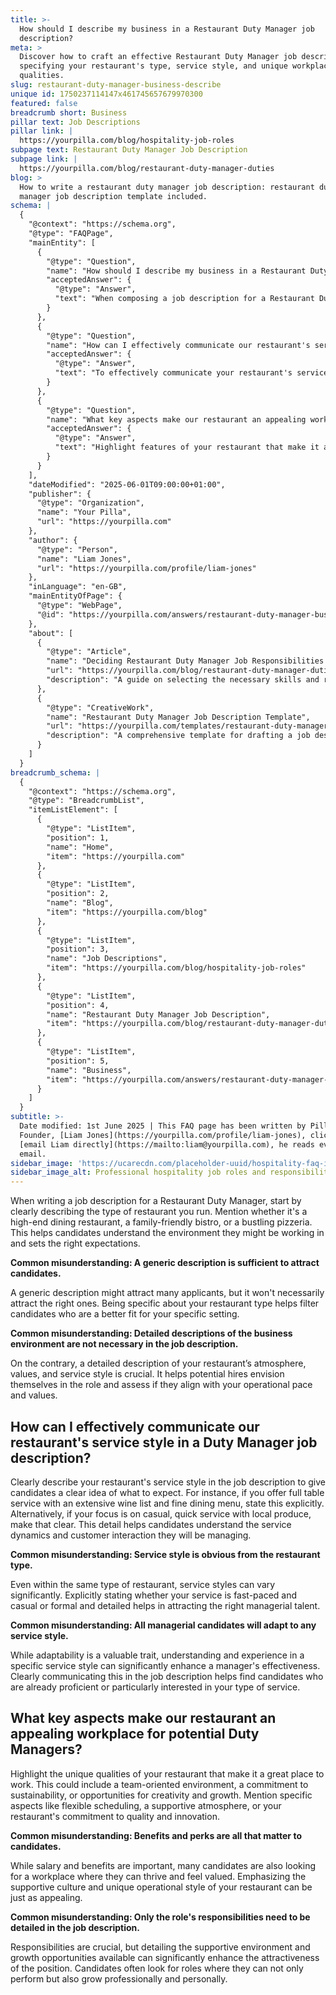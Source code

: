 ```yaml
---
title: >-
  How should I describe my business in a Restaurant Duty Manager job
  description?
meta: >
  Discover how to craft an effective Restaurant Duty Manager job description by
  specifying your restaurant's type, service style, and unique workplace
  qualities.
slug: restaurant-duty-manager-business-describe
unique id: 1750237114147x461745657679970300
featured: false
breadcrumb short: Business
pillar text: Job Descriptions
pillar link: |
  https://yourpilla.com/blog/hospitality-job-roles
subpage text: Restaurant Duty Manager Job Description
subpage link: |
  https://yourpilla.com/blog/restaurant-duty-manager-duties
blog: >
  How to write a restaurant duty manager job description: restaurant duty
  manager job description template included.
schema: |
  {
    "@context": "https://schema.org",
    "@type": "FAQPage",
    "mainEntity": [
      {
        "@type": "Question",
        "name": "How should I describe my business in a Restaurant Duty Manager job description?",
        "acceptedAnswer": {
          "@type": "Answer",
          "text": "When composing a job description for a Restaurant Duty Manager, start by vividly describing your restaurant type, such as if it's a high-end dining establishment, a family-oriented bistro, or a lively pizzeria. Providing this information helps candidates understand the workplace environment and manage their expectations accurately. Include details about the restaurant’s atmosphere, values, and service style to attract candidates who align with your operational pace and values."
        }
      },
      {
        "@type": "Question",
        "name": "How can I effectively communicate our restaurant's service style in a Duty Manager job description?",
        "acceptedAnswer": {
          "@type": "Answer",
          "text": "To effectively communicate your restaurant's service style in a Duty Manager job description, explicitly describe whether it includes full table service, an extensive wine list, a fine dining menu, or if it's more casual with quick service using local produce. Clarify the service dynamics and customer interactions to attract managerial talent familiar or particularly interested in your type of service."
        }
      },
      {
        "@type": "Question",
        "name": "What key aspects make our restaurant an appealing workplace for potential Duty Managers?",
        "acceptedAnswer": {
          "@type": "Answer",
          "text": "Highlight features of your restaurant that make it a great place to work, such as a team-oriented environment, commitment to sustainability, or opportunities for creativity and growth. Mention details like flexible scheduling and a supportive atmosphere to boost the appeal. Focus on detailing the supportive culture and unique operational style along with professional growth opportunities beyond just the responsibilities and benefits."
        }
      }
    ],
    "dateModified": "2025-06-01T09:00:00+01:00",
    "publisher": {
      "@type": "Organization",
      "name": "Your Pilla",
      "url": "https://yourpilla.com"
    },
    "author": {
      "@type": "Person",
      "name": "Liam Jones",
      "url": "https://yourpilla.com/profile/liam-jones"
    },
    "inLanguage": "en-GB",
    "mainEntityOfPage": {
      "@type": "WebPage",
      "@id": "https://yourpilla.com/answers/restaurant-duty-manager-business-describe"
    },
    "about": [
      {
        "@type": "Article",
        "name": "Deciding Restaurant Duty Manager Job Responsibilities and Skills",
        "url": "https://yourpilla.com/blog/restaurant-duty-manager-duties",
        "description": "A guide on selecting the necessary skills and responsibilities for a Restaurant Duty Manager."
      },
      {
        "@type": "CreativeWork",
        "name": "Restaurant Duty Manager Job Description Template",
        "url": "https://yourpilla.com/templates/restaurant-duty-manager-job-description",
        "description": "A comprehensive template for drafting a job description for a Restaurant Duty Manager position."
      }
    ]
  }
breadcrumb_schema: |
  {
    "@context": "https://schema.org",
    "@type": "BreadcrumbList",
    "itemListElement": [
      {
        "@type": "ListItem",
        "position": 1,
        "name": "Home",
        "item": "https://yourpilla.com"
      },
      {
        "@type": "ListItem",
        "position": 2,
        "name": "Blog",
        "item": "https://yourpilla.com/blog"
      },
      {
        "@type": "ListItem",
        "position": 3,
        "name": "Job Descriptions",
        "item": "https://yourpilla.com/blog/hospitality-job-roles"
      },
      {
        "@type": "ListItem",
        "position": 4,
        "name": "Restaurant Duty Manager Job Description",
        "item": "https://yourpilla.com/blog/restaurant-duty-manager-duties"
      },
      {
        "@type": "ListItem",
        "position": 5,
        "name": "Business",
        "item": "https://yourpilla.com/answers/restaurant-duty-manager-business-describe"
      }
    ]
  }
subtitle: >-
  Date modified: 1st June 2025 | This FAQ page has been written by Pilla
  Founder, [Liam Jones](https://yourpilla.com/profile/liam-jones), click to
  [email Liam directly](https://mailto:liam@yourpilla.com), he reads every
  email.
sidebar_image: 'https://ucarecdn.com/placeholder-uuid/hospitality-faq-image.jpg'
sidebar_image_alt: Professional hospitality job roles and responsibilities
---
```

When writing a job description for a Restaurant Duty Manager, start by clearly describing the type of restaurant you run. Mention whether it's a high-end dining restaurant, a family-friendly bistro, or a bustling pizzeria. This helps candidates understand the environment they might be working in and sets the right expectations.

**Common misunderstanding: A generic description is sufficient to attract candidates.**

A generic description might attract many applicants, but it won't necessarily attract the right ones. Being specific about your restaurant type helps filter candidates who are a better fit for your specific setting.

**Common misunderstanding: Detailed descriptions of the business environment are not necessary in the job description.**

On the contrary, a detailed description of your restaurant’s atmosphere, values, and service style is crucial. It helps potential hires envision themselves in the role and assess if they align with your operational pace and values.

## How can I effectively communicate our restaurant's service style in a Duty Manager job description?

Clearly describe your restaurant's service style in the job description to give candidates a clear idea of what to expect. For instance, if you offer full table service with an extensive wine list and fine dining menu, state this explicitly. Alternatively, if your focus is on casual, quick service with local produce, make that clear. This detail helps candidates understand the service dynamics and customer interaction they will be managing.

**Common misunderstanding: Service style is obvious from the restaurant type.**

Even within the same type of restaurant, service styles can vary significantly. Explicitly stating whether your service is fast-paced and casual or formal and detailed helps in attracting the right managerial talent.

**Common misunderstanding: All managerial candidates will adapt to any service style.**

While adaptability is a valuable trait, understanding and experience in a specific service style can significantly enhance a manager's effectiveness. Clearly communicating this in the job description helps find candidates who are already proficient or particularly interested in your type of service.

## What key aspects make our restaurant an appealing workplace for potential Duty Managers?

Highlight the unique qualities of your restaurant that make it a great place to work. This could include a team-oriented environment, a commitment to sustainability, or opportunities for creativity and growth. Mention specific aspects like flexible scheduling, a supportive atmosphere, or your restaurant's commitment to quality and innovation.

**Common misunderstanding: Benefits and perks are all that matter to candidates.**

While salary and benefits are important, many candidates are also looking for a workplace where they can thrive and feel valued. Emphasizing the supportive culture and unique operational style of your restaurant can be just as appealing.

**Common misunderstanding: Only the role's responsibilities need to be detailed in the job description.**

Responsibilities are crucial, but detailing the supportive environment and growth opportunities available can significantly enhance the attractiveness of the position. Candidates often look for roles where they can not only perform but also grow professionally and personally.
